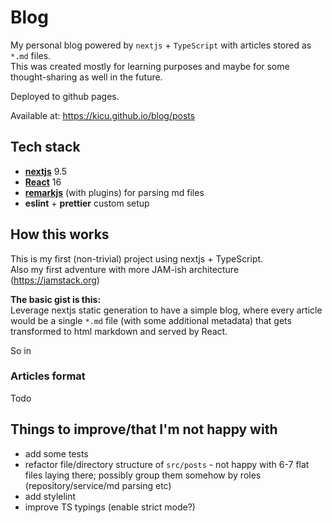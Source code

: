 # Blog

My personal blog powered by `nextjs` + `TypeScript` with articles stored as `*.md` files.  
This was created mostly for learning purposes and maybe for some thought-sharing as well in the future.

Deployed to github pages.

Available at: https://kicu.github.io/blog/posts


## Tech stack
 - [**nextjs**](https://github.com/vercel/next.js/) 9.5
 - [**React**](https://github.com/facebook/react) 16
 - [**remarkjs**](https://github.com/remarkjs/remark) (with plugins) for parsing md files 
 - **eslint** + **prettier** custom setup


## How this works
This is my first (non-trivial) project using nextjs + TypeScript.  
Also my first adventure with more JAM-ish architecture (https://jamstack.org)

**The basic gist is this:**  
Leverage nextjs static generation to have a simple blog, where every article would be a single `*.md` file (with some additional metadata) that gets transformed to html markdown and served by React.

So in 

### Articles format
Todo


## Things to improve/that I'm not happy with
 - add some tests
 - refactor file/directory structure of `src/posts` - not happy with 6-7 flat files laying there; possibly group them somehow by roles (repository/service/md parsing etc)
 - add stylelint
 - improve TS typings (enable strict mode?)
 
